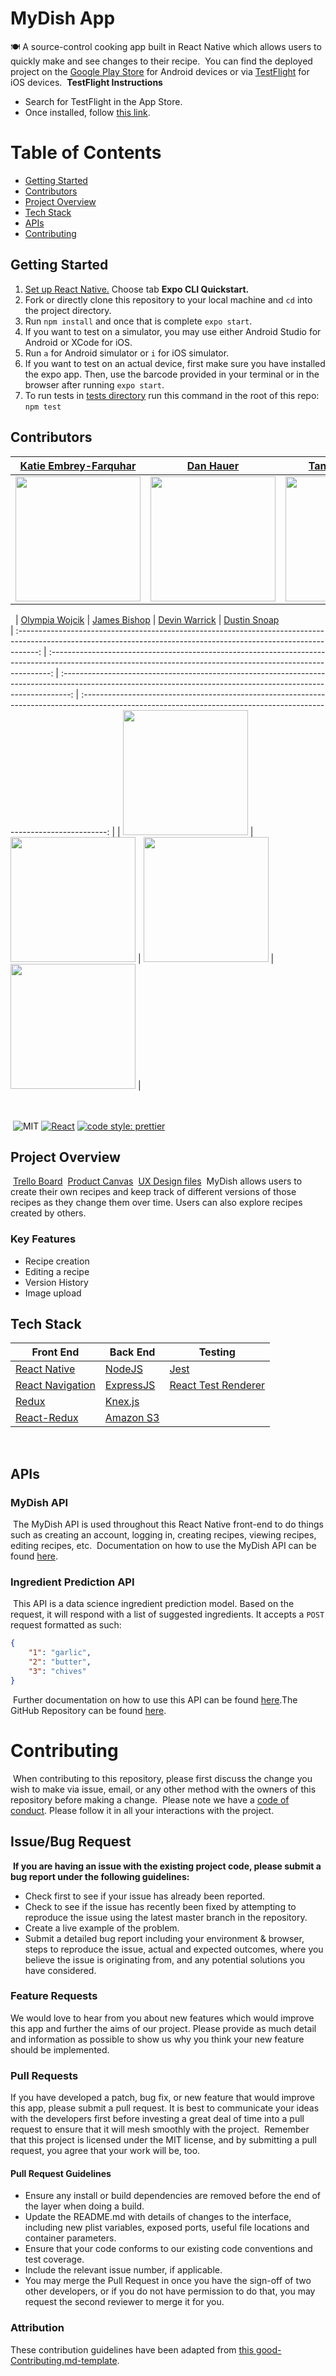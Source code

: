 # MyDish App

🍽 A source-control cooking app built in React Native which allows users to quickly make and see changes to their recipe.
​
You can find the deployed project on the [Google Play Store](https://play.google.com/store/apps/details?id=com.lambdaschool.mydish) for Android devices or via [TestFlight](https://apps.apple.com/us/app/testflight/id899247664) for iOS devices.
​
**TestFlight Instructions**
​

-   Search for TestFlight in the App Store.
-   Once installed, follow [this link](https://apps.apple.com/us/app/testflight/id899247664).
    ​

# Table of Contents

-   [Getting Started](#getting-started)
-   [Contributors](#contributors)
-   [Project Overview](#project-overview)
-   [Tech Stack](#tech-stack)
-   [APIs](#apis)
-   [Contributing](#contributing)
    ​

## Getting Started

1. [Set up React Native.](https://facebook.github.io/react-native/docs/getting-started.html) Choose tab **Expo CLI Quickstart.**
2. Fork or directly clone this repository to your local machine and `cd` into the project directory.
3. Run `npm install` and once that is complete `expo start`.
4. If you want to test on a simulator, you may use either Android Studio for Android or XCode for iOS.
5. Run `a` for Android simulator or `i` for iOS simulator.
6. If you want to test on an actual device, first make sure you have installed the expo app. Then, use the barcode provided in your terminal or in the browser after running `expo start`.
7. To run tests in [tests directory](./__tests__) run this command in the root of this repo: `npm test`
   ​

## Contributors

|                                                       [Katie Embrey-Farquhar](https://github.com/kmcknight1)                                                        |                                                             [Dan Hauer](https://github.com/dlhauer)                                                              |                                                           [Tanner Hawkins](https://github.com/dournbrood)                                                           |                                                          [Indigo Richards](https://github.com/domesticdingo)                                                           |                                                            [Winnie Song](https://github.com/windixxie)                                                             |
| :-----------------------------------------------------------------------------------------------------------------------------------------------------------------: | :--------------------------------------------------------------------------------------------------------------------------------------------------------------: | :-----------------------------------------------------------------------------------------------------------------------------------------------------------------: | :--------------------------------------------------------------------------------------------------------------------------------------------------------------------: | :----------------------------------------------------------------------------------------------------------------------------------------------------------------: |
| [<img src="https://avatars1.githubusercontent.com/u/47987809?s=460&u=16775e454c44054b8c7c88b4a2a899e78228df35&v=4" width = "200" />](https://github.com/kmcknight1) | [<img src="https://avatars0.githubusercontent.com/u/50860480?s=460&u=ab6997720219f59a214336ceb6088c308749c1f8&v=4" width = "200" />](https://github.com/dlhauer) | [<img src="https://avatars2.githubusercontent.com/u/19560915?s=460&u=9c3a07269ef4ab793a5f1029466e25d41d75ad49&v=4" width = "200" />](https://github.com/dournbrood) | [<img src="https://avatars2.githubusercontent.com/u/56006416?s=460&u=1e38c38a72eabbdb8ce8c596af3213ce58cbcc3b&v=4" width = "200" />](https://github.com/domesticdingo) | [<img src="https://avatars2.githubusercontent.com/u/48748065?s=460&u=8a2a5812b208c247367dba6f19736b44168e4782&v=4" width = "200" />](https://github.com/windixxie) |

​
​
| [Olympia Wojcik](https://github.com/olympiawoj) | [James Bishop](https://github.com/jambis) | [Devin Warrick](https://github.com/DevWarr) | [Dustin Snoap](https://github.com/dustinsnoap)  
| :-----------------------------------------------------------------------------------------------------------------------------------------------------------------: | :------------------------------------------------------------------------------------------------------------------------------------------------------------: | :--------------------------------------------------------------------------------------------------------------------------------------------------------------: | :------------------------------------------------------------------------------------------------------------------------------------------------------------------: |
| [<img src="https://avatars0.githubusercontent.com/u/41010759?s=460&u=297ec020c4231df1faeaa1bf92c88cfcb36e094d&v=4" width = "200" />](https://github.com/olympiawoj) | [<img src="https://avatars0.githubusercontent.com/u/4674568?s=460&u=35069fc6456a2be448962d1643462cac596c6828&v=4" width = "200" />](https://github.com/jambis) | [<img src="https://avatars2.githubusercontent.com/u/49497246?s=460&u=2a0231a3d8358559c3bc7eb6c5617b1549da7582&v=4" width = "200" />](https://github.com/DevWarr) | [<img src="https://avatars3.githubusercontent.com/u/45376430?s=460&u=2182ed52785e18d3044bd21a39bf7e3697cc9cf0&v=4" width = "200" />](https://github.com/dustinsnoap) |

​
<br>
<br>
​
![MIT](https://img.shields.io/packagist/l/doctrine/orm.svg)
[![React](https://img.shields.io/badge/react-v16.7.0--alpha.2-blue.svg)](https://github.com/facebook/react/)
[![code style: prettier](https://img.shields.io/badge/code_style-prettier-ff69b4.svg?style=flat-square)](https://github.com/prettier/prettier)
​

## Project Overview

​
[Trello Board](https://trello.com/b/Oy4rKTJw/labs21-mydish)
​
[Product Canvas](https://www.notion.so/MyDish-24149db37e5f434fa994cfb0de71fc9d)
​
[UX Design files](https://www.figma.com/file/WpfjmSHrOJycliSQ5V2342/MyDish%2C-Cornelius-%26-Ryan?node-id=1%3A4)
​
MyDish allows users to create their own recipes and keep track of different versions of those recipes as they change them over time. Users can also explore recipes created by others.
​

### Key Features

-   Recipe creation
-   Editing a recipe
-   Version History
-   Image upload
    ​

## Tech Stack

| Front End                                                | Back End                                                                  | Testing                                                            |
| -------------------------------------------------------- | ------------------------------------------------------------------------- | ------------------------------------------------------------------ |
| [React Native](https://github.com/facebook/react-native) | [NodeJS](https://nodejs.org/en/)                                          | [Jest](https://jestjs.io/en/)                                      |
| [React Navigation](https://reactnavigation.org/)         | [ExpressJS](https://expressjs.com/)                                       | [React Test Renderer](https://reactjs.org/docs/test-renderer.html) |
| [Redux](https://redux.js.org/)                           | [Knex.js](http://knexjs.org/)                                             |
| [React-Redux](https://react-redux.js.org/)               | [Amazon S3](https://docs.aws.amazon.com/AmazonS3/latest/dev/Welcome.html) |

​

## APIs

### MyDish API

​
The MyDish API is used throughout this React Native front-end to do things such as creating an account, logging in, creating recipes, viewing recipes, editing recipes, etc.
​
Documentation on how to use the MyDish API can be found [here](https://github.com/Lambda-School-Labs/mydish-be/blob/master/README.md).
​

### Ingredient Prediction API

​
This API is a data science ingredient prediction model. Based on the request, it will respond with a list of suggested ingredients. It accepts a `POST` request formatted as such:
​

```json
{
    "1": "garlic",
    "2": "butter",
    "3": "chives"
}
```

​
Further documentation on how to use this API can be found [here](http://mydish-ingredientprediction.eba-wmm2grnv.us-east-2.elasticbeanstalk.com/).
​
The GitHub Repository can be found [here](https://github.com/Lambda-School-Labs/MyDish-DS/tree/master/slightfoot/baseline_pred_deploy).
​

# Contributing

​
When contributing to this repository, please first discuss the change you wish to make via issue, email, or any other method with the owners of this repository before making a change.
​
Please note we have a [code of conduct](./CODE_OF_CONDUCT.md). Please follow it in all your interactions with the project.
​

## Issue/Bug Request

​
**If you are having an issue with the existing project code, please submit a bug report under the following guidelines:**
​

-   Check first to see if your issue has already been reported.
-   Check to see if the issue has recently been fixed by attempting to reproduce the issue using the latest master branch in the repository.
-   Create a live example of the problem.
-   Submit a detailed bug report including your environment & browser, steps to reproduce the issue, actual and expected outcomes, where you believe the issue is originating from, and any potential solutions you have considered.
    ​

### Feature Requests

We would love to hear from you about new features which would improve this app and further the aims of our project. Please provide as much detail and information as possible to show us why you think your new feature should be implemented.
​

### Pull Requests

If you have developed a patch, bug fix, or new feature that would improve this app, please submit a pull request. It is best to communicate your ideas with the developers first before investing a great deal of time into a pull request to ensure that it will mesh smoothly with the project.
​
Remember that this project is licensed under the MIT license, and by submitting a pull request, you agree that your work will be, too.
​

#### Pull Request Guidelines

-   Ensure any install or build dependencies are removed before the end of the layer when doing a build.
-   Update the README.md with details of changes to the interface, including new plist variables, exposed ports, useful file locations and container parameters.
-   Ensure that your code conforms to our existing code conventions and test coverage.
-   Include the relevant issue number, if applicable.
-   You may merge the Pull Request in once you have the sign-off of two other developers, or if you do not have permission to do that, you may request the second reviewer to merge it for you.

### Attribution

These contribution guidelines have been adapted from [this good-Contributing.md-template](https://gist.github.com/PurpleBooth/b24679402957c63ec426).
